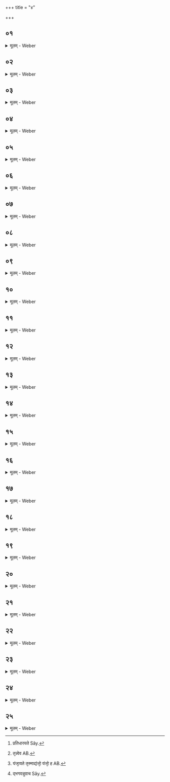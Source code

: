 +++
title = "४"

+++


##  ०१
<details><summary>मूलम् - Weber</summary>

अ᳘थाधिष᳘वणे पर्यु᳘पविशन्ति॥  
अ᳘थास्याᳫं हि᳘रण्यम् बध्नीते द्वयं वा᳘ इदं न᳘ तृती᳘यमस्ति सत्यं᳘ चैवा᳘नृतं च सत्य᳘मेव᳘ देवा अ᳘नृतम् मनुॗष्या अग्निरेतसं वै हि᳘रण्यᳫं सत्ये᳘नांशू᳘नुपस्पृशा᳘नि सत्ये᳘न सो᳘मम् प᳘राहणानी᳘ति त᳘स्माद्वा अस्याᳫं हि᳘रण्यम् बध्नीते॥
</details>

##  ०२
<details><summary>मूलम् - Weber</summary>

अ᳘थ ग्रा᳘वाणमा᳘दत्ते॥  
ते वा᳘ एॗते ऽश्मम᳘या ग्रा᳘वाणो भवन्ति देवो वै सो᳘मो दिवि हि सो᳘मो वृत्रो वै सो᳘म आसीत्त᳘स्यैतछ᳘रीरं य᳘द्गिर᳘यो यद᳘श्मानस्तछ᳘रीरेणैॗवैनमेतत्स᳘मर्धयति कृत्स्नं᳘ करोति त᳘स्मादश्मम᳘या भवन्ति घ्न᳘न्ति वा᳘ एनमेतद्य᳘दभिषुण्व᳘न्ति त᳘मेते᳘न घ्नन्ति तथा᳘त उ᳘देति त᳘था सं᳘जीवति त᳘स्मादश्मम᳘या ग्रा᳘वाणो भवन्ति॥
</details>

##  ०३
<details><summary>मूलम् - Weber</summary>

तमा᳘दत्ते॥  
देव᳘स्य त्वा सवितुः᳘ प्रसॗवे ऽश्वि᳘नोर्बाहु᳘भ्याम् पूष्णो ह᳘स्ताभ्यामा᳘ददे रा᳘वासी᳘ति सविता वै᳘ देवा᳘नाम् प्रसविता त᳘त्सवितृ᳘प्रसूत एॗवैनमेतदा᳘दत्ते ऽश्वि᳘नोर्बाहु᳘भ्यामि᳘त्यश्वि᳘नावध्वर्यू तत्त᳘योरेव᳘ बाहु᳘भ्यामा᳘दत्ते न स्वा᳘भ्याम् पूष्णो ह᳘स्ताभ्यामि᳘ति पूषा᳘ भागदुघस्तत्त᳘स्यैव ह᳘स्ताभ्यामा᳘दत्ते न स्वा᳘भ्यां व᳘ज्रो वा᳘ एष त᳘स्य न᳘ मनुॗष्यो भर्ता त᳘मेता᳘भिर्देव᳘ताभिरा᳘दत्ते॥
</details>

##  ०४
<details><summary>मूलम् - Weber</summary>

आ᳘ददे रा᳘वासी᳘ति॥  
यदा वा᳘ एनमेते᳘नाभिषुण्वन्त्यथा᳘हुतिर्भवति यदा᳘हुतिं जुहोत्य᳘थ द᳘क्षिणा ददात्येतॗद्ध्येष᳘ द्वयं रा᳘सत आ᳘हुतीश्च द᳘क्षिणाश्च त᳘स्मादाह रा᳘वासी᳘ति॥
</details>

##  ०५
<details><summary>मूलम् - Weber</summary>

गभीर᳘मिम᳘मध्वरं᳘ कृधी᳘ति॥  
अध्वरो वै᳘ यज्ञो᳘ महा᳘न्तमिमं᳘ यज्ञं᳘ कृधी᳘त्येॗवैतदाहे᳘न्द्राय सुषू᳘तममिती᳘न्द्रो वै᳘ यज्ञ᳘स्य देव᳘ता त᳘स्मादाहे᳘न्द्राये᳘ति सुषू᳘तममि᳘ति सु᳘सुतममि᳘त्येॗवैत᳘दाहोत्तमे᳘न पविने᳘त्येष वा᳘ उत्तमः᳘ पविर्यत्सो᳘मस्त᳘स्मादाहोत्तमे᳘न पविनेत्यू᳘र्जस्वन्तम् म᳘धुमन्तम् प᳘यस्वन्तमि᳘ति र᳘सवन्तमि᳘त्येॗवैत᳘दाह यदाहो᳘र्जस्वन्तम् म᳘धुमन्तम् प᳘यस्वन्तमिति॥
</details>

##  ०६
<details><summary>मूलम् - Weber</summary>

अ᳘थ वा᳘चं यछति॥  
देवा᳘ ह वै᳘ यज्ञं᳘ तन्वानाॗस्ते ऽसुररक्षसे᳘भ्य आसङ्गा᳘द्बिभयां᳘ चक्रुस्ते᳘ होचुरुपांशु᳘ यजाम वा᳘चं यछामे᳘ति त᳘ उपांश्व᳘यजन्वा᳘चमयछन्॥
</details>

##  ०७
<details><summary>मूलम् - Weber</summary>

अ᳘थ निग्राॗभ्या आ᳘हरति॥  
ता᳘स्वेनं वाचयति निग्राॗभ्या स्थ देवश्रु᳘तस्तर्प᳘यत मा म᳘नो मे तर्पयत वा᳘चम् मे तर्पयत प्राण᳘म् मे तर्पयत च᳘क्षुर्मे तर्पयत श्रो᳘त्रम् मे तर्पयतात्मा᳘नम् मे तर्पयत प्रजा᳘म् मे तर्पयत पशू᳘न्मे तर्पयत गणा᳘न्मे तर्पयत गणा᳘ मे मा वि᳘तृषन्नि᳘ति र᳘सो वा आ᳘पस्ता᳘स्वेॗवैता᳘माशि᳘षमा᳘शास्ते स᳘र्वं च म आत्मा᳘नं तर्प᳘यत प्रजा᳘म् मे तर्पयत पशू᳘न्मे तर्पयत गणा᳘न्मे तर्पयत गणा᳘ मे मा वि᳘तृषन्नि᳘ति स य᳘ एष᳘ उपांशुस᳘वनः स वि᳘वस्वानादित्यो᳘ निदा᳘नेनॗ सो ऽस्यैष᳘ व्यानः᳟॥
</details>

##  ०८
<details><summary>मूलम् - Weber</summary>

त᳘मभि᳘मिमीते॥  
घ्न᳘न्ति वा᳘ एनमेतद्य᳘दभिषुण्व᳘न्ति त᳘मेते᳘न घ्नन्ति तथा᳘त उ᳘देति त᳘था सं᳘जीवति य᳘द्वेव मि᳘मीते त᳘स्मान्मा᳘त्रा मनुॗष्येषु मा᳘त्रोॗ यो चा᳘प्यन्या मा᳘त्रा॥
</details>

##  ०९
<details><summary>मूलम् - Weber</summary>

स᳘ मिमीते॥  
इ᳘न्द्राय त्वा व᳘सुमते रुद्र᳘वत इती᳘न्द्रो वै᳘ यज्ञ᳘स्य देव᳘ता त᳘स्मादाहे᳘न्द्राय त्वे᳘ति व᳘सुमते रुद्र᳘वत इ᳘ति तदि᳘न्द्रमेवा᳘नु व᳘सूंश्च रुद्रांश्चा᳘भजती᳘न्द्राय त्वादित्य᳘वत इ᳘ति तदि᳘न्द्रमेवा᳘न्वादित्याना᳘भजती᳘न्द्राय त्वाभिमातिघ्न इ᳘ति सप᳘त्नो वा अभि᳘मातिरि᳘न्द्राय त्वा सपत्नघ्न इ᳘त्येॗवैत᳘दाहॗ सो ऽस्योद्धारो य᳘था श्रे᳘ष्ठन्योद्धार᳘ एव᳘मस्यैष᳘ ऋते᳘ देवे᳘भ्यः॥
</details>

##  १०
<details><summary>मूलम् - Weber</summary>

श्येना᳘य त्वा सोमभृ᳘त इ᳘ति॥  
त᳘द्गायत्र्यै᳘ मिमीते ऽग्न᳘ये त्वा रायस्पोषद इ᳘त्यग्निर्वै᳘ गायत्री त᳘द्गायत्र्यै᳘ मिमीते स य᳘द्गायत्री᳘ श्येनो᳘ भूत्वा᳘ दिवः सो᳘ममा᳘हरत्ते᳘न मा᳘ श्येनः सोमभृत्ते᳘नैॗवास्या एत᳘द्वीॗर्येण द्विती᳘यम् मिमीते॥
</details>

##  ११
<details><summary>मूलम् - Weber</summary>

अ᳘थ यत्प᳘ञ्च कृ᳘त्वो मि᳘मीते॥  
संवत्सर᳘सम्मितो वै᳘ यज्ञः प᳘ञ्च वा᳘ ऋत᳘वः संवत्सर᳘स्य तम् पञ्चभिराप्नोति त᳘स्मात्प᳘ञ्च कृ᳘त्वाम् मिमीते॥
</details>

##  १२
<details><summary>मूलम् - Weber</summary>

त᳘मभि᳘मृशति॥  
य᳘त्ते सोम दिवि ज्यो᳘तिर्य᳘त्पृथिव्यां य᳘दुरा᳘वन्त᳘रिक्षे ते᳘नास्मै य᳘जमानायोरु᳘ राये᳘ कृध्य᳘धि दात्रे᳘ वोच इ᳘ति य᳘त्र वा᳘ एषो᳘ ऽग्रे देवा᳘नाᳫं हवि᳘र्बभू᳘व त᳘द्धेक्षां᳘ चक्रेॗ मैव स᳘र्वेणेवात्म᳘ना देवा᳘नाᳫं हवि᳘र्भूवमि᳘ति स᳘ एता᳘स्तिस्र᳘स्तनू᳘रेषु᳘ लोके᳘षु विन्य᳘धत्त॥
</details>

##  १३
<details><summary>मूलम् - Weber</summary>

तद्वै᳘ देवा᳘ अस्पृण्वत᳟᳟॥  
ते ऽस्यैते᳘नैॗवैता᳘स्तनू᳘राप्नुवन्त्स᳘ कृत्स्न᳘ एव᳘ देवा᳘नाᳫं हवि᳘रभवत्त᳘थो एॗवास्यैष᳘ एते᳘नैवैता᳘स्तनू᳘राप्नोति स᳘ कृत्स्न᳘ एव᳘ देवा᳘नाᳫं हवि᳘र्भवति त᳘स्मादेव᳘मभि᳘मृशति॥
</details>

##  १४
<details><summary>मूलम् - Weber</summary>

अ᳘थ निग्राॗभ्याभिरु᳘पसृजति॥  
आ᳘पो ह वै᳘ वृत्रं᳘ जघ्नुस्ते᳘नैॗवैत᳘द्वीॗर्येणा᳘पः स्यन्दन्ते त᳘स्मादेनाः स्य᳘न्दमाना न किं᳘ चन प्र᳘तिघारयति [^wbr_1] ता᳘ ह स्व᳘मेव व᳘शं चेरुः क᳘स्मै नु᳘ वयं᳘ तिष्ठेमहि या᳘भिरस्मा᳘भिर्वृत्रो हत इ᳘ति स᳘र्वं वा᳘ इदमिन्द्राय तस्थान᳘मास य᳘दिदं किं चा᳘पिॗ यो ऽयम् प᳘वते॥  

[^wbr_1]: प्रतिधारयते Sây.
</details>

##  १५
<details><summary>मूलम् - Weber</summary>

स इ᳘न्द्रो ऽब्रवीत्॥  
स᳘र्वं वै᳘ म इदं᳘ तस्थानं य᳘दिदं किं च ति᳘ष्ठध्वमेव᳘ म इ᳘ति ता᳘ होचुः किं᳘ नस्त᳘तः स्यादि᳘ति प्रथमभक्ष᳘ एव᳘ वः सो᳘मस्य रा᳘ज्ञ इ᳘ति तथे᳘ति ता᳘ अस्मा अतिष्ठन्त ता᳘स्तस्थाना उ᳘रसि न्य᳘गृह्णीत तद्य᳘देना उ᳘रसि न्य᳘गृह्णीत त᳘स्मान्निग्राॗभ्या ना᳘म त᳘थैॗवैता एतद्य᳘जमान उ᳘रसि नि᳘गृह्णीते स᳘ आसामेष᳘ प्रथमभक्षः सो᳘मस्य रा᳘ज्ञो य᳘न्निग्राॗभ्याभिरुपसृज᳘ति॥
</details>

##  १६
<details><summary>मूलम् - Weber</summary>

स उ᳘पसृजति॥  
श्वात्रा᳘ स्थ वृत्रतु᳘र इ᳘ति शिवा ह्या᳘पस्त᳘स्मादाह श्वात्रा स्थे᳘ति वृत्रतु᳘र इ᳘ति वृत्रᳫं ह्येता अ᳘घ्नन्रा᳘धोगूर्ता अमृ᳘तस्य प᳘त्नीरि᳘त्यमृ᳘ता ह्या᳘पस्ता᳘ देवीर्देव᳘त्रेमं᳘ यज्ञं᳘ नयते᳘ति ना᳘त्र तिरो᳘हितमिवास्त्यु᳘पहूताः सो᳘मस्य पिबते᳘ति तदु᳘पहूता एव᳘ प्रथमभक्षᳫं सो᳘मस्य रा᳘ज्ञो भक्षयन्ति॥
</details>

##  १७
<details><summary>मूलम् - Weber</summary>

अ᳘थ प्रहरिष्य᳘न्॥  
यं᳘ द्विष्यात्तम् म᳘नसा ध्यायेदमु᳘ष्मा अहम् प्र᳘हरामि न तु᳘भ्यमि᳘ति योॗ न्वेॗवेम᳘म् मानुष᳘म् ब्राह्मणᳫं ह᳘न्तिॗ तं न्वेव [^wbr_2] प᳘रिचक्षते᳘ ऽथ किं य᳘ एतं᳘ देवी हि सो᳘मो घ्न᳘न्ति वा᳘ एनमेतद्य᳘दभिषुण्व᳘न्ति त᳘मेते᳘न घ्नन्ति तथा᳘त उ᳘देति त᳘था सं᳘जीवति त᳘थानेनस्य᳘म् भवति यद्यु न᳘ द्विष्याद᳘पि तृ᳘णमेव म᳘नसा ध्यायेत्त᳘थो अनेनस्य᳘म् भवति॥  

[^wbr_2]: त᳘न्न्वेव AB.
</details>

##  १८
<details><summary>मूलम् - Weber</summary>

स प्र᳘हरति॥  
मा᳘ भेर्मा सं᳘विक्था इ᳘ति मा᳘ त्वम् भैषीर्मा सं᳘विक्था अमु᳘ष्मा अहम् प्र᳘हरामि न तु᳘भ्यमि᳘त्येॗवैत᳘दाहो᳘र्जं धत्स्वे᳘ति र᳘सं धत्स्वे᳘त्येॗवैत᳘दाह धि᳘षणे वीड्वी᳘ सती᳘ वीडयेथामू᳘र्जं दधाथामि᳘तोमे᳘ एॗवैतत्फ᳘लके आहुरि᳘त्यु है᳘क आहुः किं नु त᳘त्र यो᳘ ऽप्येते फ᳘लके भिन्द्या᳘दिमे᳘ हवै द्या᳘वापृथिवी᳘ एत᳘स्माद्व᳘ज्रादु᳘द्यतात्सं᳘रेजेते त᳘दाभ्या᳘मेॗवैनमेतद्द्या᳘वापृथिवी᳘भ्यां शमयति त᳘थेमे᳘ शान्तो न᳘ हिनस्त्यू᳘र्जं दधाथामि᳘ति र᳘सं दधाथामि᳘त्येॗवैत᳘दाह पाप्मा᳘ हतो न सो᳘म इ᳘ति त᳘दस्य स᳘र्वम् पाप्मा᳘नᳫं हन्ति॥
</details>

##  १९
<details><summary>मूलम् - Weber</summary>

स वै त्रि᳘रभिषुणो᳘ति॥  
त्रिः स᳘म्भरति चतु᳘र्निग्राभमु᳘पैति तद्द᳘श द᳘शाक्षरा वै᳘ विरा᳘ड्वैराजः सो᳘मस्त᳘स्माद्द᳘श कृ᳘त्वः स᳘म्पादयति॥
</details>

##  २०
<details><summary>मूलम् - Weber</summary>

अ᳘थ य᳘न्निग्राभ᳘मुपै᳘ति॥  
य᳘त्र वा᳘ एषो᳘ ऽग्रे देवा᳘नाᳫं हवि᳘र्बभू᳘व त᳘द्धेमा दि᳘शो ऽभि᳘दध्यावाभि᳘र्दिग्भि᳘र्मिथुने᳘न प्रिये᳘ण धा᳘म्ना स᳘ᳫं᳘स्पृशेये᳘ति त᳘मेत᳘द्देवा᳘ आभि᳘र्दिग्भि᳘र्मिथुने᳘न प्रिये᳘ण धा᳘म्ना स᳘मस्पर्शयन्य᳘न्निग्राभ᳘मुपा᳘यंस्त᳘थो एॗवैनमेष᳘ एत᳘दाभि᳘र्दिग्भि᳘र्मिथुने᳘न प्रिये᳘ण धा᳘म्ना स᳘ᳫं᳘स्पर्शयति य᳘न्निग्राभ᳘मुपै᳘ति॥
</details>

##  २१
<details><summary>मूलम् - Weber</summary>

स उ᳘पैति॥  
प्राग᳘पागु᳘दगधरा᳘क्सर्व᳘तस्त्वा दि᳘श आ᳘धावन्त्वि᳘ति त᳘देनमाभिर्दिग्भि᳘र्मिथुने᳘न प्रिये᳘ण धा᳘म्ना स᳘ᳫं᳘स्पर्शयत्य᳘म्ब नि᳘ष्पर स᳘मरी᳘र्विदामि᳘ति यो᳘षा वा अ᳘म्बा यो᳘षा दि᳘शस्त᳘स्मादा᳘हाम्ब नि᳘ष्परे᳘ति स᳘मरी᳘र्विदामि᳘ति प्रजा वा᳘ अरीः स᳘म् प्रजा᳘ जानतामि᳘त्येॗवैत᳘दाह त᳘स्माद्या अ᳘पि वि᳘टूरमिव प्रजा भ᳘वन्ति स᳘मेव ता᳘ जानते त᳘स्मादाह स᳘मरी᳘र्विदामि᳘ति॥
</details>

##  २२
<details><summary>मूलम् - Weber</summary>

अ᳘थ य᳘स्मात्सो᳘मो ना᳘म॥  
य᳘त्र वा᳘ एषो᳘ ऽग्रे देवा᳘नाᳫं हवि᳘र्बभू᳘व त᳘द्धेक्षां᳘ चक्रेॗ मैव स᳘र्वेणेवात्म᳘ना देवा᳘नाᳫं हवि᳘र्भूवमि᳘ति त᳘स्य या जु᳘ष्टतमा तनूरा᳘स ता᳘मपनि᳘दधे तद्वै᳘ देवा᳘ अस्पृण्वत ते᳘ होचुरु᳘पैॗवैताम् प्र᳘वृहस्व सॗहैव᳘ न एत᳘या हवि᳘रेधी᳘ति तां᳘ दूर᳘ इवोपप्रा᳘वृहत स्वा वै᳘ म एषे᳘ति त᳘स्मात्सो᳘मो ना᳘म॥
</details>

##  २३
<details><summary>मूलम् - Weber</summary>

अ᳘थ य᳘स्माद्यज्ञो ना᳘म॥  
घ्न᳘न्ति वा᳘ एनमेतद्य᳘दभिषुण्व᳘न्ति तद्य᳘देनं जनयन्ति स᳘ ताय᳘मानो जायते स यन्जा᳘यते त᳘स्माद्यञ्जो᳘ यञ्जो᳘ हवै [^wbr_3] ना᳘मैतद्य᳘द्यज्ञ इ᳘ति॥  

[^wbr_3]: यंजा᳘यते त᳘स्माद्यंजो᳘ यंजो᳘ ह AB.
</details>

##  २४
<details><summary>मूलम् - Weber</summary>

त᳘त्रैताम᳘पि वा᳘चमुवाद॥  
त्व᳘मङ्ग प्र᳘शंसिषो देवः᳘ शविष्ठ म᳘र्त्यं न त्व᳘दन्यो᳘ मघवन्नस्ति मर्डिते᳘न्द्र ब्र᳘वीमि ते व᳘च इ᳘ति म᳘र्त्यो हैॗवैतद्भ᳘वन्नुवाच [^wbr_4] त्व᳘मेॗवेतो᳘ जनयिता᳘सिॗ नान्यस्त्वदि᳘ति॥  

[^wbr_4]: द्भगवन्नुवाच Sây.
</details>

##  २५
<details><summary>मूलम् - Weber</summary>

अ᳘थ निग्राॗभ्याभ्यो ग्र᳘हान्वि᳘गृह्णते॥  
आ᳘पो ह वै᳘ वृत्रं᳘ जघ्नुस्ते᳘नैॗवैत᳘द्वीॗर्येणा᳘पः स्यन्दन्ते स्य᳘न्दमानानां वै᳘ वसतीव᳘रीर्गृह्णाति वसतीव᳘रीभ्यो निग्राॗभ्या निग्राॗब्याभ्यो ग्र᳘हान्वि᳘गृह्णते ते᳘नैॗवैत᳘द्वीॗर्येण ग्र᳘हान्वि᳘गृह्णते होतृचमसाद्यो᳘षा वा ऋग्घो᳘ता यो᳘षायै वा᳘ इमाः᳘ प्रजाः प्र᳘जायन्ते त᳘देनमेत᳘स्यै यो᳘षाया ऋचो हो᳘तुः प्र᳘जनयति त᳘स्माद्धोतृचमसा᳘त्॥
</details>